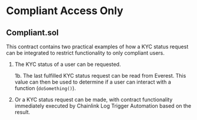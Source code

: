 # Compliant Access Only

## Compliant.sol

This contract contains two practical examples of how a KYC status request can be integrated to restrict functionality to only compliant users.

1. The KYC status of a user can be requested.

   1b. The last fulfilled KYC status request can be read from Everest. This value can then be used to determine if a user can interact with a function (`doSomething()`).

2. Or a KYC status request can be made, with contract functionality immediately executed by Chainlink Log Trigger Automation based on the result.
